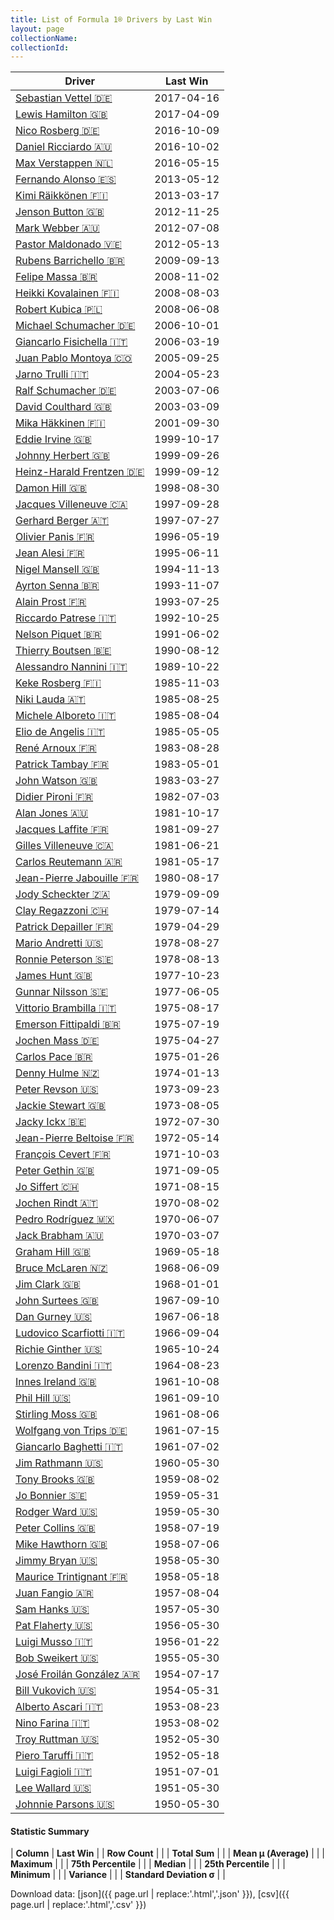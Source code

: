 ```yaml
---
title: List of Formula 1® Drivers by Last Win
layout: page
collectionName: 
collectionId: 
---
```




| Driver | Last Win |
|--|--|
| [Sebastian Vettel 🇩🇪](/f1/drivers/vettel) | 2017-04-16 |
| [Lewis Hamilton 🇬🇧](/f1/drivers/hamilton) | 2017-04-09 |
| [Nico Rosberg 🇩🇪](/f1/drivers/rosberg) | 2016-10-09 |
| [Daniel Ricciardo 🇦🇺](/f1/drivers/ricciardo) | 2016-10-02 |
| [Max Verstappen 🇳🇱](/f1/drivers/max_verstappen) | 2016-05-15 |
| [Fernando Alonso 🇪🇸](/f1/drivers/alonso) | 2013-05-12 |
| [Kimi Räikkönen 🇫🇮](/f1/drivers/raikkonen) | 2013-03-17 |
| [Jenson Button 🇬🇧](/f1/drivers/button) | 2012-11-25 |
| [Mark Webber 🇦🇺](/f1/drivers/webber) | 2012-07-08 |
| [Pastor Maldonado 🇻🇪](/f1/drivers/maldonado) | 2012-05-13 |
| [Rubens Barrichello 🇧🇷](/f1/drivers/barrichello) | 2009-09-13 |
| [Felipe Massa 🇧🇷](/f1/drivers/massa) | 2008-11-02 |
| [Heikki Kovalainen 🇫🇮](/f1/drivers/kovalainen) | 2008-08-03 |
| [Robert Kubica 🇵🇱](/f1/drivers/kubica) | 2008-06-08 |
| [Michael Schumacher 🇩🇪](/f1/drivers/michael_schumacher) | 2006-10-01 |
| [Giancarlo Fisichella 🇮🇹](/f1/drivers/fisichella) | 2006-03-19 |
| [Juan Pablo Montoya 🇨🇴](/f1/drivers/montoya) | 2005-09-25 |
| [Jarno Trulli 🇮🇹](/f1/drivers/trulli) | 2004-05-23 |
| [Ralf Schumacher 🇩🇪](/f1/drivers/ralf_schumacher) | 2003-07-06 |
| [David Coulthard 🇬🇧](/f1/drivers/coulthard) | 2003-03-09 |
| [Mika Häkkinen 🇫🇮](/f1/drivers/hakkinen) | 2001-09-30 |
| [Eddie Irvine 🇬🇧](/f1/drivers/irvine) | 1999-10-17 |
| [Johnny Herbert 🇬🇧](/f1/drivers/herbert) | 1999-09-26 |
| [Heinz-Harald Frentzen 🇩🇪](/f1/drivers/frentzen) | 1999-09-12 |
| [Damon Hill 🇬🇧](/f1/drivers/damon_hill) | 1998-08-30 |
| [Jacques Villeneuve 🇨🇦](/f1/drivers/villeneuve) | 1997-09-28 |
| [Gerhard Berger 🇦🇹](/f1/drivers/berger) | 1997-07-27 |
| [Olivier Panis 🇫🇷](/f1/drivers/panis) | 1996-05-19 |
| [Jean Alesi 🇫🇷](/f1/drivers/alesi) | 1995-06-11 |
| [Nigel Mansell 🇬🇧](/f1/drivers/mansell) | 1994-11-13 |
| [Ayrton Senna 🇧🇷](/f1/drivers/senna) | 1993-11-07 |
| [Alain Prost 🇫🇷](/f1/drivers/prost) | 1993-07-25 |
| [Riccardo Patrese 🇮🇹](/f1/drivers/patrese) | 1992-10-25 |
| [Nelson Piquet 🇧🇷](/f1/drivers/piquet) | 1991-06-02 |
| [Thierry Boutsen 🇧🇪](/f1/drivers/boutsen) | 1990-08-12 |
| [Alessandro Nannini 🇮🇹](/f1/drivers/nannini) | 1989-10-22 |
| [Keke Rosberg 🇫🇮](/f1/drivers/keke_rosberg) | 1985-11-03 |
| [Niki Lauda 🇦🇹](/f1/drivers/lauda) | 1985-08-25 |
| [Michele Alboreto 🇮🇹](/f1/drivers/alboreto) | 1985-08-04 |
| [Elio de Angelis 🇮🇹](/f1/drivers/angelis) | 1985-05-05 |
| [René Arnoux 🇫🇷](/f1/drivers/arnoux) | 1983-08-28 |
| [Patrick Tambay 🇫🇷](/f1/drivers/tambay) | 1983-05-01 |
| [John Watson 🇬🇧](/f1/drivers/watson) | 1983-03-27 |
| [Didier Pironi 🇫🇷](/f1/drivers/pironi) | 1982-07-03 |
| [Alan Jones 🇦🇺](/f1/drivers/jones) | 1981-10-17 |
| [Jacques Laffite 🇫🇷](/f1/drivers/laffite) | 1981-09-27 |
| [Gilles Villeneuve 🇨🇦](/f1/drivers/gilles_villeneuve) | 1981-06-21 |
| [Carlos Reutemann 🇦🇷](/f1/drivers/reutemann) | 1981-05-17 |
| [Jean-Pierre Jabouille 🇫🇷](/f1/drivers/jabouille) | 1980-08-17 |
| [Jody Scheckter 🇿🇦](/f1/drivers/scheckter) | 1979-09-09 |
| [Clay Regazzoni 🇨🇭](/f1/drivers/regazzoni) | 1979-07-14 |
| [Patrick Depailler 🇫🇷](/f1/drivers/depailler) | 1979-04-29 |
| [Mario Andretti 🇺🇸](/f1/drivers/mario_andretti) | 1978-08-27 |
| [Ronnie Peterson 🇸🇪](/f1/drivers/peterson) | 1978-08-13 |
| [James Hunt 🇬🇧](/f1/drivers/hunt) | 1977-10-23 |
| [Gunnar Nilsson 🇸🇪](/f1/drivers/nilsson) | 1977-06-05 |
| [Vittorio Brambilla 🇮🇹](/f1/drivers/brambilla) | 1975-08-17 |
| [Emerson Fittipaldi 🇧🇷](/f1/drivers/emerson_fittipaldi) | 1975-07-19 |
| [Jochen Mass 🇩🇪](/f1/drivers/mass) | 1975-04-27 |
| [Carlos Pace 🇧🇷](/f1/drivers/pace) | 1975-01-26 |
| [Denny Hulme 🇳🇿](/f1/drivers/hulme) | 1974-01-13 |
| [Peter Revson 🇺🇸](/f1/drivers/revson) | 1973-09-23 |
| [Jackie Stewart 🇬🇧](/f1/drivers/stewart) | 1973-08-05 |
| [Jacky Ickx 🇧🇪](/f1/drivers/ickx) | 1972-07-30 |
| [Jean-Pierre Beltoise 🇫🇷](/f1/drivers/beltoise) | 1972-05-14 |
| [François Cevert 🇫🇷](/f1/drivers/cevert) | 1971-10-03 |
| [Peter Gethin 🇬🇧](/f1/drivers/gethin) | 1971-09-05 |
| [Jo Siffert 🇨🇭](/f1/drivers/siffert) | 1971-08-15 |
| [Jochen Rindt 🇦🇹](/f1/drivers/rindt) | 1970-08-02 |
| [Pedro Rodríguez 🇲🇽](/f1/drivers/rodriguez) | 1970-06-07 |
| [Jack Brabham 🇦🇺](/f1/drivers/jack_brabham) | 1970-03-07 |
| [Graham Hill 🇬🇧](/f1/drivers/hill) | 1969-05-18 |
| [Bruce McLaren 🇳🇿](/f1/drivers/mclaren) | 1968-06-09 |
| [Jim Clark 🇬🇧](/f1/drivers/clark) | 1968-01-01 |
| [John Surtees 🇬🇧](/f1/drivers/surtees) | 1967-09-10 |
| [Dan Gurney 🇺🇸](/f1/drivers/gurney) | 1967-06-18 |
| [Ludovico Scarfiotti 🇮🇹](/f1/drivers/scarfiotti) | 1966-09-04 |
| [Richie Ginther 🇺🇸](/f1/drivers/ginther) | 1965-10-24 |
| [Lorenzo Bandini 🇮🇹](/f1/drivers/bandini) | 1964-08-23 |
| [Innes Ireland 🇬🇧](/f1/drivers/ireland) | 1961-10-08 |
| [Phil Hill 🇺🇸](/f1/drivers/phil_hill) | 1961-09-10 |
| [Stirling Moss 🇬🇧](/f1/drivers/moss) | 1961-08-06 |
| [Wolfgang von Trips 🇩🇪](/f1/drivers/trips) | 1961-07-15 |
| [Giancarlo Baghetti 🇮🇹](/f1/drivers/baghetti) | 1961-07-02 |
| [Jim Rathmann 🇺🇸](/f1/drivers/rathmann) | 1960-05-30 |
| [Tony Brooks 🇬🇧](/f1/drivers/brooks) | 1959-08-02 |
| [Jo Bonnier 🇸🇪](/f1/drivers/bonnier) | 1959-05-31 |
| [Rodger Ward 🇺🇸](/f1/drivers/ward) | 1959-05-30 |
| [Peter Collins 🇬🇧](/f1/drivers/collins) | 1958-07-19 |
| [Mike Hawthorn 🇬🇧](/f1/drivers/hawthorn) | 1958-07-06 |
| [Jimmy Bryan 🇺🇸](/f1/drivers/bryan) | 1958-05-30 |
| [Maurice Trintignant 🇫🇷](/f1/drivers/trintignant) | 1958-05-18 |
| [Juan Fangio 🇦🇷](/f1/drivers/fangio) | 1957-08-04 |
| [Sam Hanks 🇺🇸](/f1/drivers/hanks) | 1957-05-30 |
| [Pat Flaherty 🇺🇸](/f1/drivers/flaherty) | 1956-05-30 |
| [Luigi Musso 🇮🇹](/f1/drivers/musso) | 1956-01-22 |
| [Bob Sweikert 🇺🇸](/f1/drivers/sweikert) | 1955-05-30 |
| [José Froilán González 🇦🇷](/f1/drivers/gonzalez) | 1954-07-17 |
| [Bill Vukovich 🇺🇸](/f1/drivers/vukovich) | 1954-05-31 |
| [Alberto Ascari 🇮🇹](/f1/drivers/ascari) | 1953-08-23 |
| [Nino Farina 🇮🇹](/f1/drivers/farina) | 1953-08-02 |
| [Troy Ruttman 🇺🇸](/f1/drivers/ruttman) | 1952-05-30 |
| [Piero Taruffi 🇮🇹](/f1/drivers/taruffi) | 1952-05-18 |
| [Luigi Fagioli 🇮🇹](/f1/drivers/fagioli) | 1951-07-01 |
| [Lee Wallard 🇺🇸](/f1/drivers/wallard) | 1951-05-30 |
| [Johnnie Parsons 🇺🇸](/f1/drivers/parsons) | 1950-05-30 |

#### Statistic Summary

| **Column** | **Last Win** |
| **Row Count** |  |
| **Total Sum** |  |
| **Mean μ (Average)** |  |
| **Maximum** |  |
| **75th Percentile** |  |
| **Median** |  |
| **25th Percentile** |  |
| **Minimum** |  |
| **Variance** |  |
| **Standard Deviation σ** |  |

Download data: [json]({{ page.url | replace:'.html','.json' }}), [csv]({{ page.url | replace:'.html','.csv' }})
